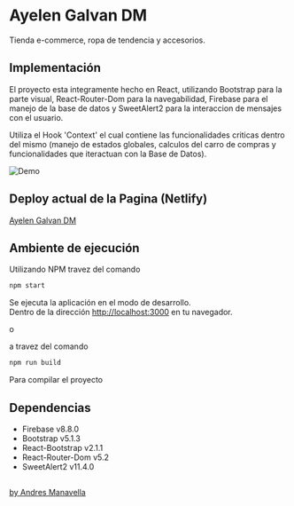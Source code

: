 # Ayelen Galvan DM

Tienda e-commerce, ropa de tendencia y accesorios.

## Implementación

El proyecto esta integramente hecho en React, utilizando Bootstrap para la parte visual, 
React-Router-Dom para la navegabilidad, Firebase para el manejo de la base de datos y 
SweetAlert2 para la interaccion de mensajes con el usuario. 

Utiliza el Hook 'Context' el cual contiene las funcionalidades criticas dentro del 
mismo (manejo de estados globales, calculos del carro de compras y funcionalidades que 
iteractuan con la Base de Datos).

![Demo](https://mega.nz/file/kDQXHIBC#awXmZ69JX9gFaB3CTnbqEtbque7bAmH2YxmKuK6jBIw)

## Deploy actual de la Pagina (Netlify) 
[Ayelen Galvan DM](https://ayelengalvan.netlify.app)

## Ambiente de ejecución

Utilizando NPM travez del comando

```bash
npm start
```

Se ejecuta la aplicación en el modo de desarrollo.\
Dentro de la dirección [http://localhost:3000](http://localhost:3000) en tu navegador.

o

a travez del comando

```bash
npm run build
```

Para compilar el proyecto

## Dependencias

 - Firebase v8.8.0
 - Bootstrap v5.1.3
 - React-Bootstrap v2.1.1
 - React-Router-Dom v5.2
 - SweetAlert2 v11.4.0

## 
[by Andres Manavella](https://github.com/ManavellaA)